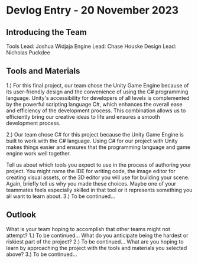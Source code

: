# Devlog Entry - 20 November 2023
## Introducing the Team
Tools Lead: Joshua Widjaja
Engine Lead: Chase Houske
Design Lead: Nicholas Puckdee

## Tools and Materials
1.) For this final project, our team chose the Unity Game Engine because of its user-friendly design and the convenience of using the C# programming language. Unity's accessibility for developers of all levels is complemented by the powerful scripting language C#, which enhances the overall ease and efficiency of the development process. This combination allows us to efficiently bring our creative ideas to life and ensures a smooth development process.

2.) Our team chose C# for this project because the Unity Game Engine is built to work with the C# language. Using C# for our project with Unity makes things easier and ensures that the programming language and game engine work well together.

Tell us about which tools you expect to use in the process of authoring your project. You might name the IDE for writing code, the image editor for creating visual assets, or the 3D editor you will use for building your scene. Again, briefly tell us why you made these choices. Maybe one of your teammates feels especially skilled in that tool or it represents something you all want to learn about.
3.) To be continued...

## Outlook
What is your team hoping to accomplish that other teams might not attempt?
1.) To be continued...
What do you anticipate being the hardest or riskiest part of the project?
2.) To be continued...
What are you hoping to learn by approaching the project with the tools and materials you selected above?
3.) To be continued...
